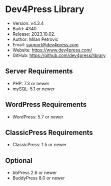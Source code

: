 # Dev4Press Library

* Version: v4.3.4
* Build:   4340
* Release: 2023.10.02.
* Author:  Milan Petrovic
* Email:   support@dev4press.com
* Website: https://www.dev4press.com/
* GitHub:  https://github.com/dev4press/library

## Server Requirements

* PHP: 7.3 or newer
* mySQL: 5.1 or newer

## WordPress Requirements

* WordPress: 5.7 or newer

## ClassicPress Requirements

* ClassicPress: 1.5 or newer

## Optional

* bbPress 2.6 or newer
* BuddyPress 8.0 or newer
